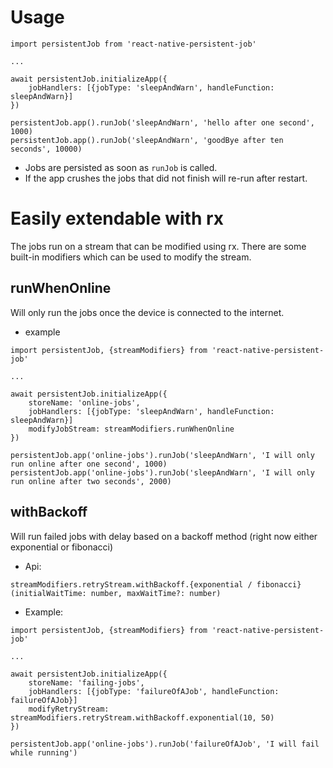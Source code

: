 # Usage

```
import persistentJob from 'react-native-persistent-job'

... 

await persistentJob.initializeApp({
	jobHandlers: [{jobType: 'sleepAndWarn', handleFunction: sleepAndWarn}]
})

persistentJob.app().runJob('sleepAndWarn', 'hello after one second', 1000)
persistentJob.app().runJob('sleepAndWarn', 'goodBye after ten seconds', 10000)
```

* Jobs are persisted as soon as `runJob` is called. 
* If the app crushes the jobs that did not finish will re-run after restart.

# Easily extendable with rx
The jobs run on a stream that can be modified using rx. There are some built-in modifiers which can be used to modify the stream.

## runWhenOnline
Will only run the jobs once the device is connected to the internet.

* example
```
import persistentJob, {streamModifiers} from 'react-native-persistent-job'

...

await persistentJob.initializeApp({
	storeName: 'online-jobs',
	jobHandlers: [{jobType: 'sleepAndWarn', handleFunction: sleepAndWarn}]
	modifyJobStream: streamModifiers.runWhenOnline
})

persistentJob.app('online-jobs').runJob('sleepAndWarn', 'I will only run online after one second', 1000)
persistentJob.app('online-jobs').runJob('sleepAndWarn', 'I will only run online after two seconds', 2000)
```

## withBackoff
Will run failed jobs with delay based on a backoff method (right now either exponential or fibonacci)

* Api:
```
streamModifiers.retryStream.withBackoff.{exponential / fibonacci}(initialWaitTime: number, maxWaitTime?: number)
```

* Example:

```
import persistentJob, {streamModifiers} from 'react-native-persistent-job' 

...

await persistentJob.initializeApp({
	storeName: 'failing-jobs',
	jobHandlers: [{jobType: 'failureOfAJob', handleFunction: failureOfAJob}]
	modifyRetryStream: streamModifiers.retryStream.withBackoff.exponential(10, 50)
})

persistentJob.app('online-jobs').runJob('failureOfAJob', 'I will fail while running')
```